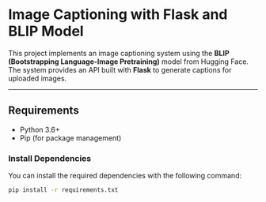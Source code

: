 # Image Captioning with Flask and BLIP Model

This project implements an image captioning system using the **BLIP (Bootstrapping Language-Image Pretraining)** model from Hugging Face. The system provides an API built with **Flask** to generate captions for uploaded images.

---

## Requirements

- Python 3.6+
- Pip (for package management)

### Install Dependencies

You can install the required dependencies with the following command:

```bash
pip install -r requirements.txt


